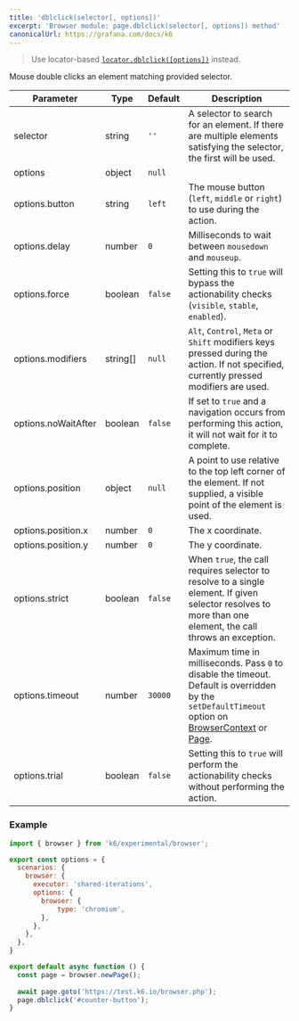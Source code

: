 ```yaml
---
title: 'dblclick(selector[, options])'
excerpt: 'Browser module: page.dblclick(selector[, options]) method'
canonicalUrl: https://grafana.com/docs/k6
---
```


<Blockquote mod="warning" title="">

Use locator-based [`locator.dblclick([options])`](/javascript-api/k6-experimental/browser/locator/dblclick/) instead.

</Blockquote>

Mouse double clicks an element matching provided selector.

<TableWithNestedRows>

| Parameter           | Type     | Default | Description                                                                                                                                                                                                                           |
|---------------------|----------|---------|---------------------------------------------------------------------------------------------------------------------------------------------------------------------------------------------------------------------------------------|
| selector            | string   | `''`    |  A selector to search for an element. If there are multiple elements satisfying the selector, the first will be used.                                                                                                                 |
| options             | object   | `null`  |                                                                                                                                                                                                                                       |
| options.button      | string   | `left`  | The mouse button (`left`, `middle` or `right`) to use during the action.                                                                                                                                                              |
| options.delay       | number   | `0`     | Milliseconds to wait between `mousedown` and `mouseup`.                                                                                                                                                                               |
| options.force       | boolean  | `false` | Setting this to `true` will bypass the actionability checks (`visible`, `stable`, `enabled`).                                                                                                                                         |
| options.modifiers   | string[] | `null`  | `Alt`, `Control`, `Meta` or `Shift` modifiers keys pressed during the action. If not specified, currently pressed modifiers are used.                                                                                                 |
| options.noWaitAfter | boolean  | `false` | If set to `true` and a navigation occurs from performing this action, it will not wait for it to complete.                                                                                                                            |
| options.position    | object   | `null`  | A point to use relative to the top left corner of the element. If not supplied, a visible point of the element is used.                                                                                                               |
| options.position.x  | number   | `0`     | The x coordinate.                                                                                                                                                                                                                     |
| options.position.y  | number   | `0`     | The y coordinate.                                                                                                                                                                                                                     |
| options.strict      | boolean  | `false` | When `true`, the call requires selector to resolve to a single element. If given selector resolves to more than one element, the call throws an exception.                                                                            |
| options.timeout     | number | `30000` | Maximum time in milliseconds. Pass `0` to disable the timeout. Default is overridden by the `setDefaultTimeout` option on [BrowserContext](/javascript-api/k6-experimental/browser/browsercontext/) or [Page](/javascript-api/k6-experimental/browser/page/). |
| options.trial       | boolean  | `false` | Setting this to `true` will perform the actionability checks without performing the action.                                                                                                                                           |

</TableWithNestedRows>

### Example

<CodeGroup labels={[]}>

```javascript
import { browser } from 'k6/experimental/browser';

export const options = {
  scenarios: {
    browser: {
      executor: 'shared-iterations',
      options: {
        browser: {
            type: 'chromium',
        },
      },
    },
  },
}

export default async function () {
  const page = browser.newPage();
  
  await page.goto('https://test.k6.io/browser.php');
  page.dblclick('#counter-button');
}
```

</CodeGroup>
